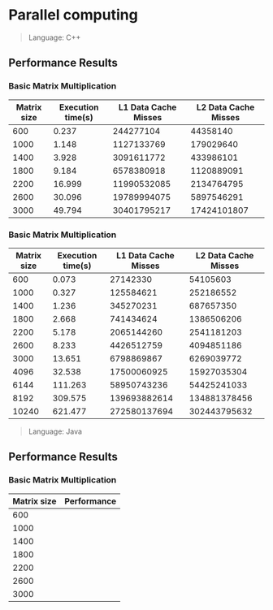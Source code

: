 # Parallel computing

> Language: C++

## Performance Results

### Basic Matrix Multiplication
| Matrix size | Execution time(s) | L1 Data Cache Misses | L2 Data Cache Misses |
| ----------- | ----------------- | -------------------- | -------------------- |
| 600         | 0.237             | 244277104            | 44358140             |
| 1000        | 1.148             | 1127133769           | 179029640            |
| 1400        | 3.928             | 3091611772           | 433986101            |
| 1800        | 9.184             | 6578380918           | 1120889091           |
| 2200        | 16.999            | 11990532085          | 2134764795           |
| 2600        | 30.096            | 19789994075          | 5897546291           |
| 3000        | 49.794            | 30401795217          | 17424101807          |

### Basic Matrix Multiplication
| Matrix size | Execution time(s) | L1 Data Cache Misses | L2 Data Cache Misses |
| ----------- | ----------------- | -------------------- | -------------------- |
| 600         | 0.073             | 27142330             | 54105603             |
| 1000        | 0.327             | 125584621            | 252186552            |
| 1400        | 1.236             | 345270231            | 687657350            |
| 1800        | 2.668             | 741434624            | 1386506206           |
| 2200        | 5.178             | 2065144260           | 2541181203           |
| 2600        | 8.233             | 4426512759           | 4094851186           |
| 3000        | 13.651            | 6798869867           | 6269039772           |
| 4096        | 32.538            | 17500060925          | 15927035304          |
| 6144        | 111.263           | 58950743236          | 54425241033          |
| 8192        | 309.575           | 139693882614         | 134881378456         |
| 10240       | 621.477           | 272580137694         | 302443795632         |

> Language: Java

## Performance Results

### Basic Matrix Multiplication
| Matrix size | Performance |
| ----------- | ----------- |
| 600         |             |
| 1000        |             |
| 1400        |             |
| 1800        |             |
| 2200        |             |
| 2600        |             |
| 3000        |             |


